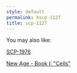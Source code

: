 ```yaml
---
style: default
permalink: Xscp-1127
title: scp-1127
---
```

You may also like:

[SCP-1976](http://scp-wiki.net/scp-1976)

[New Age - Book I: "Cells"](http://scp-wiki.net/new-age-1)
